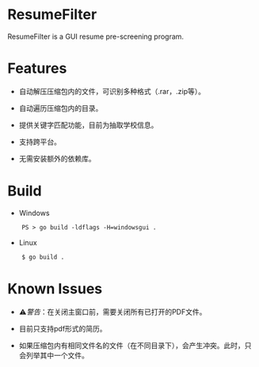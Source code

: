 # ResumeFilter

ResumeFilter is a GUI resume pre-screening program.

# Features

- 自动解压压缩包内的文件，可识别多种格式（.rar，.zip等）。

- 自动遍历压缩包内的目录。

- 提供关键字匹配功能，目前为抽取学校信息。

- 支持跨平台。

- 无需安装额外的依赖库。

# Build

- Windows

```ps
    PS > go build -ldflags -H=windowsgui .
```

- Linux

```bash
    $ go build .
```

# Known Issues

- ⚠️*警告*：在关闭主窗口前，需要关闭所有已打开的PDF文件。

- 目前只支持pdf形式的简历。

- 如果压缩包内有相同文件名的文件（在不同目录下），会产生冲突。此时，只会列举其中一个文件。